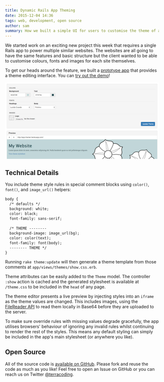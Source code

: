 ```yaml
---
title: Dynamic Rails App Theming
date: 2015-12-04 14:36
tags: web, development, open source
author: sam
summary: How we built a simple UI for users to customise the theme of a Rails app
---
```


We started work on an exciting new project this week that requires a single Rails app to power multiple similar websites. The websites are all going to have the same features and basic structure but the client wanted to be able to customise colours, fonts and images for each site themselves.

To get our heads around the feature, we built a [prototype app][gh] that provides a theme editing interface. You can [try out the demo][app]!

[<img src="/blog/rails-app-themer/themer.jpg" alt="Themer UI" class="img-responsive img-thumbnail">][app]

## Technical Details

You include theme style rules in special comment blocks using `color()`, `font()`, and `image_url()` helpers:

    body {
      /* defaults */
      background: white;
      color: black;
      font-family: sans-serif;

      /* THEME --------
      background-image: image_url(bg);
      color: color(text);
      font-family: font(body);
      -------- THEME */
    }

Running `rake theme:update` will then generate a theme template from those comments at `app/views/themes/show.css.erb`.

Theme attributes can be easily added to the `Theme` model. The controller `:show` action is cached and the generated stylesheet is available at `/theme.css` to be included in the `head` of any page.

The theme editor presents a live preview by injecting styles into an `iframe` as the theme values are changed. This includes images, using the [FileReader API][frapi] to read them locally in Base64 before they are uploaded to the server.

To make sure override rules with missing values degrade gracefully, the app utilises browsers' behaviour of ignoring any invalid rules whilst continuing to render the rest of the styles. This means any default styling can simply be included in the app's main stylesheet (or anywhere you like).

## Open Source

All of the source code is [available on GitHub][gh]. Please fork and reuse the code as much as you like! Feel free to open an Issue on GitHub or you can reach us on Twitter [@terracoding][tw].

[frapi]: https://developer.mozilla.org/en/docs/Web/API/FileReader
[gh]: https://github.com/samrayner/rails-app-themer
[app]: http://app-themer.herokuapp.com/theme/edit
[efs]: https://devcenter.heroku.com/articles/dynos#ephemeral-filesystem
[sass]: http://sass-lang.com/
[tw]: http://twitter.com/terracoding
